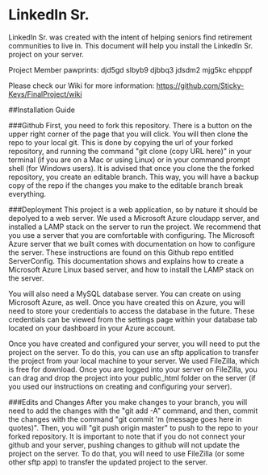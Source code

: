 # LinkedIn Sr.

LinkedIn Sr. was created with the intent of helping seniors find retirement communities to live in. This document will help you install the LinkedIn Sr. project on your server. 

Project Member pawprints: 
djd5gd
slbyb9
djbbq3
jdsdm2
mjg5kc
ehpppf

Please check our Wiki for more information: https://github.com/Sticky-Keys/FinalProject/wiki

##Installation Guide

###Github
First, you need to fork this repository. There is a button on the upper right corner of the page that you will click. You will then clone the repo to your local git. This is done by copying the url of your forked repository, and running the command "git clone (copy URL here)" in your terminal (if you are on a Mac or using Linux) or in your command prompt shell (for Windows users). It is advised that once you clone the the forked repository, you create an editable branch. This way, you will have a backup copy of the repo if the changes you make to the editable branch break everything. 

###Deployment
This project is a web application, so by nature it should be depolyed to a web server. We used a Microsoft Azure cloudapp server, and installed a LAMP stack on the server to run the project. We recommend that you use a server that you are comfortable with configuring. The Microsoft Azure server that we built comes with documentation on how to configure the server. These instructions are found on this Github repo entitled ServerConfig. This documentation shows and explains how to create a Microsoft Azure Linux based server, and how to install the LAMP stack on the server. 

You will also need a MySQL database server. You can create on using Microsoft Azure, as well. Once you have created this on Azure, you will need to store your credentials to access the database in the future. These credentials can be viewed from the settings page within your database tab located on your dashboard in your Azure account. 

Once you have created and configured your server, you will need to put the project on the server. To do this, you can use an sftp application to transfer the project from your local machine to your server. We used FileZilla, which is free for download. Once you are logged into your server on FileZilla, you can drag and drop the project into your public_html folder on the server (if you used our instructions on creating and configuring your server). 

###Edits and Changes
After you make changes to your branch, you will need to add the changes with the "git add -A" command, and then, commit the changes with the command "git commit 'm (message goes here in quotes)". Then, you will "git push origin master" to push to the repo to your forked repository. It is important to note that if you do not connect your github and your server, pushing changes to github will not update the project on the server. To do that, you will need to use FileZilla (or some other sftp app) to transfer the updated project to the server. 
